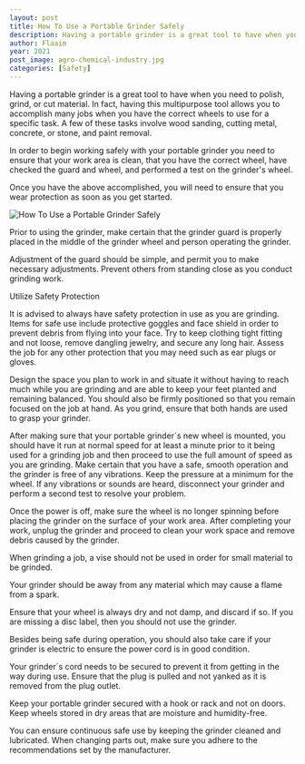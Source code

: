 ```yaml
---
layout: post
title: How To Use a Portable Grinder Safely
description: Having a portable grinder is a great tool to have when you need to polish, grind, or cut material. In fact, having this multipurpose tool allows you to accomplish many jobs when you have the correct wheels to use for a specific task.
author: Flaaim
year: 2021
post_image: agro-chemical-industry.jpg
categories: [Safety]
---
```



Having a portable grinder is a great tool to have when you need to polish, grind, or cut material. In fact, having this multipurpose tool allows you to accomplish many jobs when you have the correct wheels to use for a specific task. A few of these tasks involve wood sanding, cutting metal, concrete, or stone, and paint removal.

In order to begin working safely with your portable grinder you need to ensure that your work area is clean, that you have the correct wheel, have checked the guard and wheel, and performed a test on the grinder's wheel.

Once you have the above accomplished, you will need to ensure that you wear protection as soon as you get started.

![How To Use a Portable Grinder Safely](https://safetyworkblog.com/assets/Featured-4.jpg)

Prior to using the grinder, make certain that the grinder guard is properly placed in the middle of the grinder wheel and person operating the grinder.

Adjustment of the guard should be simple, and permit you to make necessary adjustments. Prevent others from standing close as you conduct grinding work.


Utilize Safety Protection

It is advised to always have safety protection in use as you are grinding. Items for safe use include protective goggles and face shield in order to prevent debris from flying into your face. Try to keep clothing tight fitting and not loose, remove dangling jewelry, and secure any long hair. Assess the job for any other protection that you may need such as ear plugs or gloves.

Design the space you plan to work in and situate it without having to reach much while you are grinding and are able to keep your feet planted and remaining balanced. You should also be firmly positioned so that you remain focused on the job at hand. As you grind, ensure that both hands are used to grasp your grinder.

After making sure that your portable grinder´s new wheel is mounted, you should have it run at normal speed for at least a minute prior to it being used for a grinding job and then proceed to use the full amount of speed as you are grinding. Make certain that you have a safe, smooth operation and the grinder is free of any vibrations. Keep the pressure at a minimum for the wheel. If any vibrations or sounds are heard, disconnect your grinder and perform a second test to resolve your problem.

Once the power is off, make sure the wheel is no longer spinning before placing the grinder on the surface of your work area. After completing your work, unplug the grinder and proceed to clean your work space and remove debris caused by the grinder.

When grinding a job, a vise should not be used in order for small material to be grinded.

Your grinder should be away from any material which may cause a flame from a spark.

Ensure that your wheel is always dry and not damp, and discard if so. If you are missing a disc label, then you should not use the grinder.

Besides being safe during operation, you should also take care if your grinder is electric to ensure the power cord is in good condition.

Your grinder´s cord needs to be secured to prevent it from getting in the way during use. Ensure that the plug is pulled and not yanked as it is removed from the plug outlet.

Keep your portable grinder secured with a hook or rack and not on doors. Keep wheels stored in dry areas that are moisture and humidity-free.

You can ensure continuous safe use by keeping the grinder cleaned and lubricated. When changing parts out, make sure you adhere to the recommendations set by the manufacturer.
